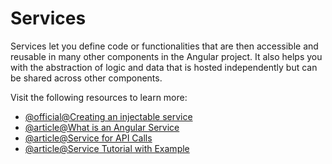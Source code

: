 # Services

Services let you define code or functionalities that are then accessible and reusable in many other components in the Angular project. It also helps you with the abstraction of logic and data that is hosted independently but can be shared across other components.

Visit the following resources to learn more:

- [@official@Creating an injectable service](https://angular.dev/guide/di/creating-injectable-service)
- [@article@What is an Angular Service](https://www.javatpoint.com/what-is-an-angular-service)
- [@article@Service for API Calls](https://www.knowledgehut.com/blog/web-development/make-api-calls-angular)
- [@article@Service Tutorial with Example](https://www.positronx.io/angular-service-tutorial-with-example/)
